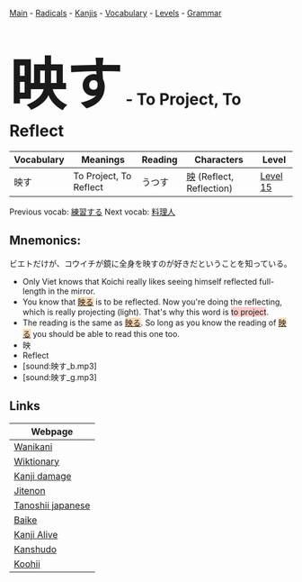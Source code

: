 <style> bigfont {font-size: 100px}</style>
[Main](../README.md) -
[Radicals](../radicals.md) -
[Kanjis](../kanjis.md) -
[Vocabulary](../vocabulary.md) -
[Levels](../levels.md) -
[Grammar](../grammar.md)
# <bigfont> 映す</bigfont> - To Project, To Reflect 

| Vocabulary | Meanings | Reading | Characters | Level |
| --- | --- | --- | --- | --- |
| 映す | To Project, To Reflect | うつす |  [映](../kanjis/映.md) (Reflect, Reflection) | [Level 15](../levels/wk_level15.md) |

Previous vocab: [練習する](練習する.md) Next vocab: [料理人](料理人.md) 

## Mnemonics:
ビエトだけが、コウイチが鏡に全身を映すのが好きだということを知っている。
* Only Viet knows that Koichi really likes seeing himself reflected full-length in the mirror.
* You know that <span style="background-color:#fed8b1"> [映る](https://jisho.org/search/映る)</span> is to be reflected. Now you're doing the reflecting, which is really projecting (light). That's why this word is <span style="background-color:#ffcccb"> to project</span>.
* The reading is the same as <span style="background-color:#fed8b1"> [映る](https://jisho.org/search/映る)</span>. So long as you know the reading of <span style="background-color:#fed8b1"> [映る](https://jisho.org/search/映る)</span> you should be able to read this one too.
* 映
* Reflect
* [sound:映す_b.mp3]
* [sound:映す_g.mp3]


## Links 

| Webpage |
| --- |
| [Wanikani          ](https://www.wanikani.com/kanji/映す) |
| [Wiktionary        ](https://en.wiktionary.org/wiki/映す) |
| [Kanji damage      ](http://www.kanjidamage.com/kanji/search?utf8=✓&q=映す) |
| [Jitenon           ](https://jitenon.com/kanji/映す) |
| [Tanoshii japanese ](https://www.tanoshiijapanese.com/dictionary/kanji.cfm?k=映す) |
| [Baike             ](https://baike.baidu.com/item/映す) |
| [Kanji Alive       ](https://app.kanjialive.com/映す) |
| [Kanshudo          ](https://www.kanshudo.com/searchmn?q=映す) |
| [Koohii            ](https://kanji.koohii.com/study/kanji/映す) |
